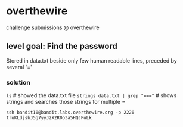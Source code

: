 # overthewire
 challenge submissions @ overthewire
 
## level goal: Find the password

Stored in data.txt beside only few human readable lines, preceded by several '='

### solution

`ls` # showed the data.txt file
`strings data.txt | grep "==="` # shows strings and searches those strings for multiple =

`ssh bandit10@bandit.labs.overthewire.org -p 2220`
`truKLdjsbJ5g7yyJ2X2R0o3a5HQJFuLk`




